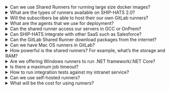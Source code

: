 <!--

?>**Tip:** Click the triangle or question to view the answer.

-->



<details>
  <summary>Can we use Shared Runners for running large size docker images?	 </summary><br>

The Shared Runners will not be able to accommodate large size docker image. In this scenario, we recommend that you use own runners where you will have more control over the storage size of the runner itself.

Refer to [steps to set up your own runners](./gitlab-runners.md) and [Runners](./runners.md).
</details>



<details>
  <summary> What are the types of runners available on SHIP-HATS 2.0?</summary><br>


There are 3 types of runners available for our subscribers:

- SHIP-HATS Shared Runners are self-hosted runners in a scalable environment.
- GitLab Shared Runners are SaaS based shared runners. 
- Agency-hosted Remote Runners are dedicated runners set up in the agency environment. 

</details>



<details>
  <summary> Will the subscribers be able to host their our own GitLab runners?</summary><br>

Yes, the subscribers can host remote runners in their own environment. 

</details>



<details>
  <summary> What are the agents that we use for deployment? </summary><br>

Runners (Shared or Dedicated) are used for deployment in SHIP-HATS.

</details>




<details>
  <summary> Can the shared runner access our servers in GCC or OnPrem? </summary><br>

For GCC, the users can use SHIP-HATS Shared Runner and for OnPrem, users need an Agency-hosted Remote Runner. 

</details>



<details>
  <summary>Can SHIP-HATS integrate with other SaaS such as Salesforce? </summary><br>

Every SaaS has different integration capability. Therefore, it depends on the product.

</details>



<details>
  <summary> Can the GitLab Shared Runner download packages from the internet?</summary><br>

All the packages from the internet have to proxy through Nexus on SHIP-HATS for security reasons. 

</details>



<details>
  <summary>Can we have Mac OS runners in GitLab? </summary><br>

We do **not** have Mac OS runner support at the moment. For now, we suggest that you try hosting your own Mac OS runners.
</details>



<details>
  <summary>How powerful is the shared runners? For example, what’s the storage and RAM? </summary><br>

Default runner (CStack runner) has 40GB and 2vCPU and 8GB mem. Docker machine is t3.large. Agencies may [set up their own self-hosted runners](./gitlab-runners.md), if they require different settings.

</details>



<details>
  <summary>Are we offering Windows runners to run .NET framework/.NET Core? </summary><br>

Yes.

</details>



<details>
  <summary>Is there a maximum job timeout? </summary><br>

There is a project settings for runner timeout. The default timeout is set to 1 hour and maximum is 1 month as per the documentation. However, all these are subject to overall runner setting of 1 hour timeout regardless.
</details>



<details>
  <summary>How to run integration tests against my intranet service?</summary><br>

For intranet deployment, you need to use self host runner in intranet to do integration tests against your intranet service by providing the required network access.
</details>



<details>
  <summary>Can we use self-hosted runners? </summary><br>

It is safe to use the shared runners provided by SHIP-HATS team if agencies’ deployment environment is accessible by the runners (i.e. GCC AWS). Depending on your agency use cases, you can choose to [set up your self-hosted runners](./gitlab-runners.md). 
</details>



<details>
  <summary>What will be the cost for using runners? </summary><br>

There is no additional cost for using shared runners. There is charges for VPC connection endpoint (AWS cost) and the cost for hosting your own runners (i.e. EC2).
</details>



